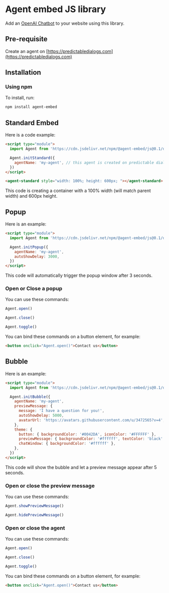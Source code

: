 # Agent embed JS library

Add an [OpenAI Chatbot](https://predictabledialogs.com) to your website using this library.

## Pre-requisite
Create an agent on [https://predictabledialogs.com](https://predictabledialogs.com)

## Installation

### Using npm

To install, run:

```bash
npm install agent-embed
```

## Standard Embed

 Here is a code example:

```html
<script type="module">
  import Agent from 'https://cdn.jsdelivr.net/npm/@agent-embed/js@0.1/dist/web.js'

  Agent.initStandard({
    agentName: 'my-agent', // this agent is created on predictable dialogs.
  })
</script>

<agent-standard style="width: 100%; height: 600px; "></agent-standard>
```

This code is creating a container with a 100% width (will match parent width) and 600px height.

## Popup

Here is an example:

```html
<script type="module">
  import Agent from 'https://cdn.jsdelivr.net/npm/@agent-embed/js@0.1/dist/web.js'

  Agent.initPopup({
    agentName: 'my-agent',
    autoShowDelay: 3000,
  })
</script>
```

This code will automatically trigger the popup window after 3 seconds.

### Open or Close a popup

You can use these commands:

```js
Agent.open()
```

```js
Agent.close()
```

```js
Agent.toggle()
```

You can bind these commands on a button element, for example:

```html
<button onclick="Agent.open()">Contact us</button>
```

## Bubble

Here is an example:

```html
<script type="module">
  import Agent from 'https://cdn.jsdelivr.net/npm/@agent-embed/js@0.1/dist/web.js'

  Agent.initBubble({
    agentName: 'my-agent',
    previewMessage: {
      message: 'I have a question for you!',
      autoShowDelay: 5000,
      avatarUrl: 'https://avatars.githubusercontent.com/u/3472565?v=4',
    },
    theme: {
      button: { backgroundColor: '#0042DA', iconColor: '#FFFFFF' },
      previewMessage: { backgroundColor: '#ffffff', textColor: 'black' },
      chatWindow: { backgroundColor: '#ffffff' },
    },
  })
</script>
```

This code will show the bubble and let a preview message appear after 5 seconds.

### Open or close the preview message

You can use these commands:

```js
Agent.showPreviewMessage()
```

```js
Agent.hidePreviewMessage()
```

### Open or close the agent

You can use these commands:

```js
Agent.open()
```

```js
Agent.close()
```

```js
Agent.toggle()
```

You can bind these commands on a button element, for example:

```html
<button onclick="Agent.open()">Contact us</button>
```
